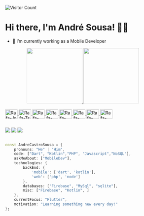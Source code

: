 ![Visitor Count](https://profile-counter.glitch.me/AndreCastroSousa/count.svg)

<h1> Hi there, I'm André Sousa! 🐱‍💻 </h1>

- 📱 I’m currently working as a Mobile Developer

<div align="center">
  <a href="https://github.com/AndreCastroSousa">
  <img height="180em" src="https://github-readme-stats.vercel.app/api?username=AndreCastroSousa&show_icons=true&theme=gruvbox&include_all_commits=true&count_private=true">
  <img height="180em" src="https://github-readme-stats.vercel.app/api/top-langs/?username=AndreCastroSousa&layout=compact&langs_count=7&theme=gruvbox">
</div>
  
<div style="display: inline_block"><br>
  <img align="center" alt="Rafa-Js" height="30" width="40" src="https://cdn.jsdelivr.net/gh/devicons/devicon/icons/flutter/flutter-original.svg">
  <img align="center" alt="Rafa-Ts" height="30" width="40" src="https://cdn.jsdelivr.net/gh/devicons/devicon/icons/kotlin/kotlin-original.svg">
  <img align="center" alt="Rafa-Csharp" height="30" width="40" src="https://cdn.jsdelivr.net/gh/devicons/devicon/icons/react/react-original.svg" />
  <img align="center" alt="Rafa-HTML" height="30" width="40" src="https://cdn.jsdelivr.net/gh/devicons/devicon/icons/java/java-original.svg">
  <img align="center" alt="Rafa-Python" height="30" width="40" src="https://cdn.jsdelivr.net/gh/devicons/devicon/icons/firebase/firebase-plain.svg">
  <img align="center" alt="Rafa-CSS" height="30" width="40" src="https://cdn.jsdelivr.net/gh/devicons/devicon/icons/android/android-original.svg">
  <img align="center" alt="Rafa-Python" height="30" width="40" src="https://cdn.jsdelivr.net/gh/devicons/devicon/icons/apple/apple-original.svg">
  <img align="center" alt="Rafa-React" height="30" width="40" src="https://cdn.jsdelivr.net/gh/devicons/devicon/icons/laravel/laravel-plain.svg">
</div>
  
  ##
<div>
  <a href="https://www.linkedin.com/in/andr%C3%A9-sousa-940a66185/" target="_blank"><img src="https://img.shields.io/badge/LinkedIn-0077B5?style=for-the-badge&logo=linkedin&logoColor=white"></a>
  <a href="mailto:andre.castro.sousa@gmail.com" target="_blank"><img src="https://img.shields.io/badge/Gmail-D14836?style=for-the-badge&logo=gmail&logoColor=white"></a>
  <a href="https://open.spotify.com/user/gntylpkdhimzu2n67zj9ok7z8?si=b2d852cb4988449c" target="_blank"><img src="https://img.shields.io/badge/Spotify-1ED760?&style=for-the-badge&logo=spotify&logoColor=white"></a>
</div>
  
  ##
  
```dart
const AndreCastroSousa = {
    pronouns: "He" | "Him",
    code: ["Dart", "Kotlin","PHP", "Javascript","NoSQL"],
    askMeAbout: ["MobileDev"],
    technologies: {
        backEnd: {
            'mobile': ['dart', 'kotlin'],
            'web': ['php', 'node']
        },
        databases: ["Firebase", "MySql", "sqlite"],
        misc: ["Firebase", "Kotlin", ]
    },
    currentFocus: "Flutter",
    motivation: "Learning something new every day!"
};
